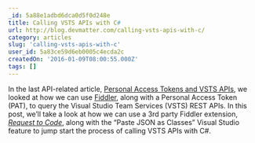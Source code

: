 ```yaml
---
_id: 5a88e1adbd6dca0d5f0d248e
title: Calling VSTS APIs with C#
url: http://blog.devmatter.com/calling-vsts-apis-with-c/
category: articles
slug: 'calling-vsts-apis-with-c'
user_id: 5a83ce59d6eb0005c4ecda2c
createdOn: '2016-01-09T08:00:55.000Z'
tags: []
---
```


In the last API-related article, <a href="http://blog.devmatter.com/personal-access-tokens-and-vsts-apis/">Personal Access Tokens and VSTS APIs</a>, we looked at how we can use <a href="http://www.telerik.com/fiddler">Fiddler</a>, along with a Personal Access Token (PAT), to query the Visual Studio Team Services (VSTS) REST APIs. In this post, we’ll take a look at how we can use a 3rd party Fiddler extension, <em><a href="http://www.chadsowald.com/software/fiddler-extension-request-to-code">Request to Code</a></em>, along with the “Paste JSON as Classes” Visual Studio feature to jump start the process of calling VSTS APIs with C#.
